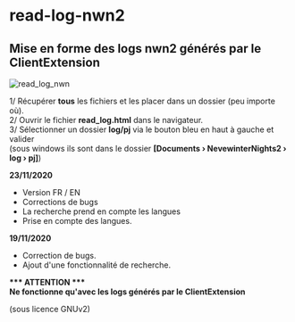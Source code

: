# read-log-nwn2  
Mise en forme des logs nwn2 générés par le ClientExtension  
------------------------------------------------------------  

![read_log_nwn](https://zupimages.net/up/20/48/zcer.jpg)


1/ Récupérer __tous__ les fichiers et les placer dans un dossier (peu importe où).  
2/ Ouvrir le fichier __read_log.html__ dans le navigateur.  
3/ Sélectionner un dossier __log/pj__ via le bouton bleu en haut à gauche et valider  
(sous windows ils sont dans le dossier __[Documents › NevewinterNights2 › log › pj]__)  
  

__23/11/2020__
- Version FR / EN
- Corrections de bugs
- La recherche prend en compte les langues
- Prise en compte des langues.

__19/11/2020__
- Correction de bugs.
- Ajout d'une fonctionnalité de recherche.
  
  
  
__*** ATTENTION ***__  
__Ne fonctionne qu'avec les logs générés par le ClientExtension__  

(sous licence GNUv2)
